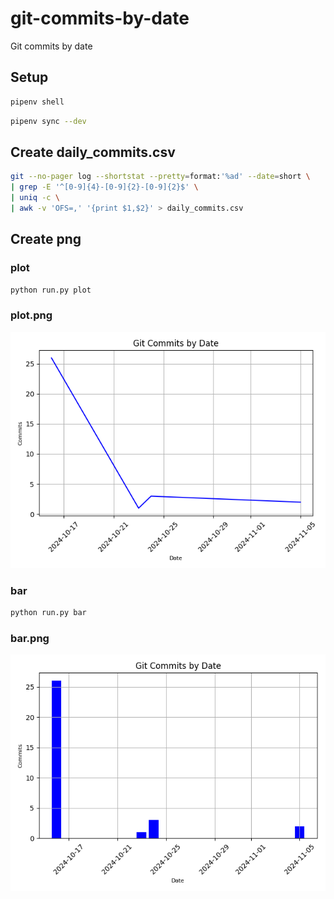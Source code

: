 # git-commits-by-date
Git commits by date

## Setup

```bash
pipenv shell
```

```bash
pipenv sync --dev
```

## Create daily_commits.csv

```bash
git --no-pager log --shortstat --pretty=format:'%ad' --date=short \
| grep -E '^[0-9]{4}-[0-9]{2}-[0-9]{2}$' \
| uniq -c \
| awk -v 'OFS=,' '{print $1,$2}' > daily_commits.csv
```

## Create png

### plot

```bash
python run.py plot
```

### plot.png

<div align="left">
  <img src="images/plot.png">
</div>

### bar

```bash
python run.py bar
```

### bar.png

<div align="left">
  <img src="images/bar.png">
</div>
